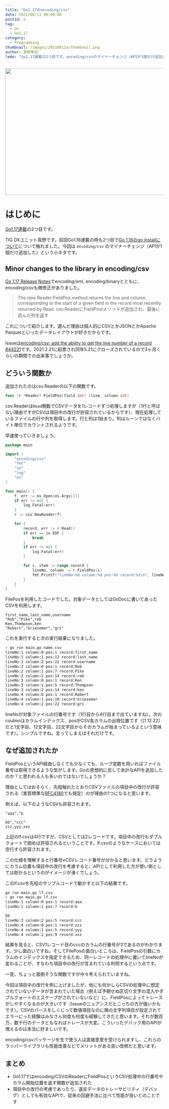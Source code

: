 ```yaml
---
title: "Go1.17のencoding/csv"
date: 2021/08/11 00:00:00
postid: a
tag:
  - Go
  - Go1.17
category:
  - Programming
thumbnail: /images/20210811a/thumbnail.png
author: 真野隼記
lede: "Go1.17連載の2つ目です。encoding/csvのマイナーチェンジ（APIが1個だけ追加した）という小ネタです。"
---
```


<img src="/images/20210811a/csv.png" alt="" title="CSV" width="841" height="403" loading="lazy">

# はじめに

[Go1.17連載](/articles/20210810a/)の2つ目です。

TIG DXユニット真野です。前回Go1.16連載の時も2つ目で[Go 1.16のgo installについて](/articles/20210209/)について触れました。今回は `encoding/csv` のマイナーチェンジ（APIが1個だけ追加した）という小ネタです。

## Minor changes to the library in encoding/csv

[Go 1.17 Release Notes](https://tip.golang.org/doc/go1.17#encoding/binary)でencoding/xml, encoding/binaryとともに、encoding/csvも微修正がありました。

> The new Reader.FieldPos method returns the line and column corresponding to the start of a given field in the record most recently returned by Read.
> csv.ReaderにFieldPostメソッドが追加され、最後に読んだ列を返す

これについて紹介します。選んだ理由は個人的にCSVとかJSONとかApache Parquetといったデータレイアウトが好きだからです。

Issueは[encoding/csv: add the ability to get the line number of a record #44221](https://github.com/golang/go/issues/44221)です。2021.2.21に起票され同年5.21にクローズされているので3ヶ月くらいの期間での出来事でしょうか。

## どういう関数か

追加されたのはcsv.Readerの以下の関数です。

```go
func (r *Reader) FieldPos(field int) (line, column int)
```

csv.Readerは`Read`関数でCSVデータを1レコードずつ処理しますが（1行と呼ばない理由ですがCSVは項目中の改行が許容されているからです）、現在処理しているファイルの行や列を取得します。行と列は1始まり。列はルーンではなくバイト単位でカウントされるようです。

早速使っていきましょう。

```go FieldPosをつかったサンプル
package main

import (
	"encoding/csv"
	"fmt"
	"io"
	"log"
	"os"
)

func main() {
	f, err := os.Open(os.Args[1])
	if err != nil {
		log.Fatal(err)
	}
	r := csv.NewReader(f)

	for {
		record, err := r.Read()
		if err == io.EOF {
			break
		}
		if err != nil {
			log.Fatal(err)
		}

		for i, item := range record {
			lineNo, column := r.FieldPos(i)
			fmt.Printf("lineNo:%d column:%d pos:%d record:%s\n", lineNo, i, column, item)
		}
	}
}
```

FilePosを利用したコードでした。対象データとしてはGoDocに書いてあったCSVを利用します。

```csv name.csv
first_name,last_name,username
"Rob","Pike",rob
Ken,Thompson,ken
"Robert","Griesemer","gri"
```

これを実行すると次の実行結果になりました。

```sh
> go run main.go name.csv
lineNo:1 column:0 pos:1 record:first_name
lineNo:1 column:1 pos:12 record:last_name
lineNo:1 column:2 pos:22 record:username
lineNo:2 column:0 pos:1 record:Rob
lineNo:2 column:1 pos:7 record:Pike
lineNo:2 column:2 pos:14 record:rob
lineNo:3 column:0 pos:1 record:Ken
lineNo:3 column:1 pos:5 record:Thompson
lineNo:3 column:2 pos:14 record:ken
lineNo:4 column:0 pos:1 record:Robert
lineNo:4 column:1 pos:10 record:Griesemer
lineNo:4 column:2 pos:22 record:gri
```

lineNoが対象ファイルの行番号です（1行目から4行目まで出ていますね）。次のcoulmnはカラムインデックス、posがCSV各カラムの出現位置です（[1 12 22]だと1文字目、12文字目、22文字目からそのカラムが始まっているよという意味です）。シンプルですね。言ってしまえばそれだけです。

## なぜ追加されたか

FieldPosというAPI経由しなくても少なくても、ループ変数を用いればファイル番号は取得できるような気がします。Goの思想的に反して余計なAPIを追加したのか？と思われる人も多いのではないでしょうか？

理由としてはおそらく、先程触れたとおりCSVファイルの項目中の改行が許容される（実質標準な[RFC4180](http://www.kasai.fm/wiki/rfc4180jp)でも規定）のが理由の1つになると思います。

例えば、以下のようなCSVも許容されます。

```csv lf.csv
"aaa","b

bb","ccc"
zzz,yyy,xxx
```

上記のlf.csvは4行ですが、CSVとしては2レコードです。項目中の改行もダブルクォートで囲めば許容されるということです。lf.csvのようなケースにおいては空行すら許容されます。

この仕様を理解すると行番号≠CSVレコード番号が分かると思います。どうようにカラム位置も項目中の改行を考慮すると、APIとして利用した方が使い側としては助かるというのがイメージが湧くでしょう。

このlf.csvを先程のサンプルコードで動かすと以下の結果です。

```sh
go run main.go lf.csv
> go run main.go lf.csv
lineNo:1 column:0 pos:1 record:aaa
lineNo:1 column:1 pos:7 record:b

bb
lineNo:3 column:2 pos:5 record:ccc
lineNo:4 column:0 pos:1 record:zzz
lineNo:4 column:1 pos:5 record:yyy
lineNo:4 column:2 pos:9 record:xxx
```

結果を見ると、CSV1レコード目のcccのカラムの行番号が3であるのがわかります。少し面白いですね。そしてFilePosの面白いところは、FieldPosの引数にカラムのインデックスを指定できるため、同一レコードの処理中に置いてlineNoが変わることが、すなわち項目中の改行が含まれている判明するという点です。

一見、ちょっと面倒そうな関数ですが中々考えられていますね。

今回は項目中の改行を例に上げましたが、他にも何かしらCSVの処理中に想定されていないデータが含まれていた場合（例えば予期せぬ区切り文字の混入やダブルクォートのエスケープがされていないなど）に、FieldPosによってトレースがしやすくなるのが大きいです（Issueのニュアンスだとこっちの方が強いかもです）。CSVのパースをしくじって数値項目なのに隣の文字列項目が設定されてエラーにった経験はみなさん何度も何度も経験してきたと思います。それが数百万、数千行のデータともなればトレースが大変。こういったデバック用のAPIが増えるのは本当に好ましいです。

encoding/csvパッケージを生で使う人は直接恩恵を受けられますし、これらのラッパーライブラリも性能改善などでメリットがある良い改修だと思います。

## まとめ

* Go1.17ではencoding/CSVのReaderにFieldPosというCSV処理中の行番号やカラム開始位置を返す関数が追加された
* 項目中の改行の考慮であったり、違反データのトレーサビリティ（デバッグ）としても有効なAPIで、従来の回避手法に比べて性能が良いとのことです

